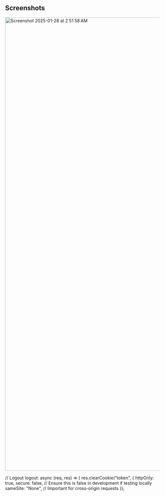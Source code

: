 ## Screenshots


<img width="1470" alt="Screenshot 2025-01-28 at 2 51 58 AM" src="https://github.com/user-attachments/assets/3e432eba-7b32-4c59-b2c7-ca23d22cec26" />



  // Logout
  logout: async (req, res) => {
  res.clearCookie("token", {
    httpOnly: true,
    secure: false, // Ensure this is false in development if testing locally
    sameSite: "None", // Important for cross-origin requests
  });
